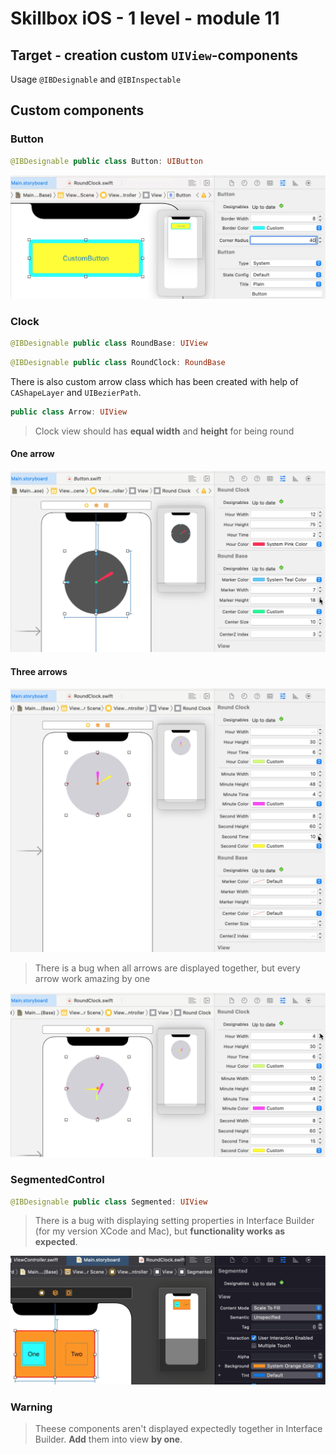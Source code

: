 #  Skillbox iOS - 1 level - module 11 

## Target - creation custom `UIView`-components
Usage `@IBDesignable` and `@IBInspectable`

## Custom components
### Button
``` swift
@IBDesignable public class Button: UIButton
```
![Button](./git_resources/Button.png)
### Clock
``` swift
@IBDesignable public class RoundBase: UIView
```
``` swift
@IBDesignable public class RoundClock: RoundBase
```
There is also custom arrow class which has been created with help of `CAShapeLayer` and `UIBezierPath`.
``` swift
public class Arrow: UIView
```
>Clock view should has **equal width** and **height** for being round
#### One arrow
![Clock with one arrow](./git_resources/clock_one_arrow.png)
#### Three arrows
![Clock with three arrows](./git_resources/clock_three_arrows.png)
>There is a bug when all arrows are displayed together, but every arrow work amazing by one

![Clock with three arrows bug](./git_resources/clock_three_arrow_bug.png)
### SegmentedControl
``` swift
@IBDesignable public class Segmented: UIView
```
>There is a bug with displaying setting properties in Interface Builder (for my version XCode and Mac), but **functionality works as expected**.

![Segmented](./git_resources/segmented.png)
### Warning
> Theese components aren't displayed expectedly together in Interface Builder. **Add** them into view **by one**.
